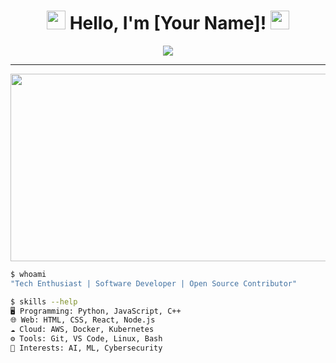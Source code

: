 <h1 align="center">
  <img src="https://media.giphy.com/media/1ykWbD4svBNVhtU2la/giphy.gif" width="30">
  Hello, I'm [Your Name]!
  <img src="https://media.giphy.com/media/1ykWbD4svBNVhtU2la/giphy.gif" width="30">
</h1>

<p align="center">
  <img src="https://readme-typing-svg.herokuapp.com?color=%2300bfff&size=25&center=true&vCenter=true&lines=Welcome+to+my+Profile;I'm+a+Tech+Enthusiast;I+Love+Coding+%26+Open+Source">
</p>

---

<p align="center">
  <img src="https://media.giphy.com/media/13HgwGsXF0aiGY/giphy.gif" width="600" height="300">
</p>

```bash
$ whoami
"Tech Enthusiast | Software Developer | Open Source Contributor"

$ skills --help
🖥️ Programming: Python, JavaScript, C++
🌐 Web: HTML, CSS, React, Node.js
☁️ Cloud: AWS, Docker, Kubernetes
⚙️ Tools: Git, VS Code, Linux, Bash
🧠 Interests: AI, ML, Cybersecurity
